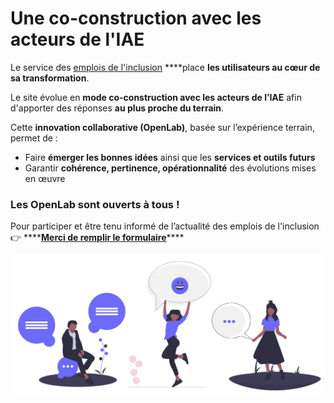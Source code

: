 # Une co-construction avec les acteurs de l'IAE

Le service des [emplois de l'inclusion](https://emplois.inclusion.beta.gouv.fr/) ****place **les utilisateurs au cœur de sa transformation**. 

Le site évolue en **mode co-construction avec les acteurs de l’IAE** afin d'apporter des réponses **au plus proche du terrain**.

Cette **innovation collaborative \(OpenLab\)**, basée sur l’expérience terrain, permet de :

* Faire **émerger les bonnes idées** ainsi que les **services et outils futurs**
* Garantir **cohérence, pertinence, opérationnalité** des évolutions mises en œuvre

### **Les OpenLab sont ouverts à tous !** 

Pour participer et être tenu informé de l’actualité des emplois de l'inclusion 👉 ****[**Merci de remplir le formulaire**](https://docs.google.com/forms/d/e/1FAIpQLSebmbvb4RGJOKy-ou5zR2eHWwFOiUlSJtCv_avrpp97HI4RGQ/viewform?ts=5da5a580)\*\*\*\*

![](../.gitbook/assets/capture-de-cran-2020-06-22-a-12.58.44.png)



